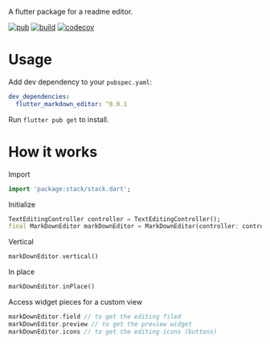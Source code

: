 
A flutter package for a readme editor.

[![pub](https://img.shields.io/pub/v/flutter_markdown_editor.svg)](https://pub.dev/packages/flutter_markdown_editor)
[![build](https://api.codemagic.io/apps/5f8ba9e48927e94619c42d6f/default/status_badge.svg)](https://codemagic.io/app/5f8ba9e48927e94619c42d6f)
[![codecov](https://codecov.io/gh/ammaratef45/flutter_markdown_editor/branch/main/graph/badge.svg)](https://codecov.io/gh/ammaratef45/flutter_markdown_editor)

# Usage
Add dev dependency to your `pubspec.yaml`:

```yaml
dev_dependencies:
  flutter_markdown_editor: ^0.0.1
```

Run `flutter pub get` to install.

# How it works
<!-- todo add screenshpts -->
Import
```Dart
import 'package:stack/stack.dart';
```
Initialize
```Dart
TextEditingController controller = TextEditingController();
final MarkDownEditor markDownEditor = MarkDownEditor(controller: controller);
```
Vertical
```Dart
markDownEditor.vertical()
```
In place
```Dart
markDownEditor.inPlace()
```
Access widget pieces for a custom view
```Dart
markDownEditor.field // to get the editing filed
markDownEditor.preview // to get the preview widget
markDownEditor.icons // to get the editing icons (buttons)
```
